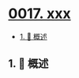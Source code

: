 # [0017. xxx](https://github.com/tnotesjs/TNotes.vscode/tree/main/notes/0017.%20xxx)

<!-- region:toc -->

- [1. 📝 概述](#1--概述)

<!-- endregion:toc -->

## 1. 📝 概述
